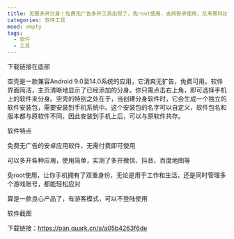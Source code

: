 ```yaml
---
title: 无限多开分身！免费无广告多开工具出现了，免root使用，支持安卓使用，又来黑科技小工具
categories: 软件工具
mood: empty
tags:
  - 软件
  - 工具
---
```


下载链接在底部







空壳是一款兼容Android 9.0至14.0系统的应用，它清爽无犷告，免费可用。软件界面简洁，主页清晰地显示了已经添加的分身。你只需点击右上角，即可选择手机上的软件来分身。空壳的特别之处在于，当创建分身软件时，它会生成一个独立的软件安装包，需要安装到手机系统中。这个安装包的名字可以自定义，软件包名和版本都与原软件不同，因此安装到手机上后，可以与原软件共存。

软件特点

免费无广告的安卓应用软件，无需付费即可使用

可以多开各种应用，使用简单，实测了多开微信、抖音、百度地图等

免root使用，让你手机拥有了双重身份，无论是用于工作和生活，还是同时管理多个游戏账号，都能轻松应对

算是一款良心产品了，有游客模式，可以不登陆使用

软件截图

下载链接：https://pan.quark.cn/s/a05b4263f6de





